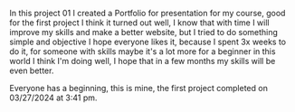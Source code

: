 In this project 01
I created a Portfolio for presentation for my course, good for the first project I think it turned out well, 
I know that with time I will improve my skills and make a better website, but I tried to do something simple and objective I hope everyone likes it, because I spent 3x weeks to do it, 
for someone with skills maybe it's a lot more for a beginner in this world I think I'm doing well, I hope that in a few months my skills will be even better.

Everyone has a beginning, this is mine, the first project completed on 03/27/2024 at 3:41 pm.
